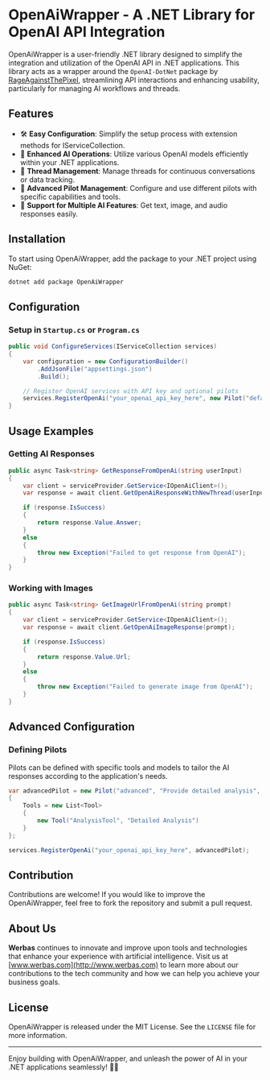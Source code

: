 # OpenAiWrapper - A .NET Library for OpenAI API Integration

OpenAiWrapper is a user-friendly .NET library designed to simplify the integration and utilization of the OpenAI API in .NET applications. This library acts as a wrapper around the `OpenAI-DotNet` package by [RageAgainstThePixel](https://github.com/RageAgainstThePixel), streamlining API interactions and enhancing usability, particularly for managing AI workflows and threads.

## Features

- 🛠 **Easy Configuration**: Simplify the setup process with extension methods for IServiceCollection.
- 🤖 **Enhanced AI Operations**: Utilize various OpenAI models efficiently within your .NET applications.
- 🧵 **Thread Management**: Manage threads for continuous conversations or data tracking.
- 🚀 **Advanced Pilot Management**: Configure and use different pilots with specific capabilities and tools.
- 📝 **Support for Multiple AI Features**: Get text, image, and audio responses easily.

## Installation

To start using OpenAiWrapper, add the package to your .NET project using NuGet:

```bash
dotnet add package OpenAiWrapper
```

## Configuration

### Setup in `Startup.cs` or `Program.cs`

```csharp
public void ConfigureServices(IServiceCollection services)
{
    var configuration = new ConfigurationBuilder()
        .AddJsonFile("appsettings.json")
        .Build();

    // Register OpenAI services with API key and optional pilots
    services.RegisterOpenAi("your_openai_api_key_here", new Pilot("default", "Default Pilot Instructions"));
}
```

## Usage Examples

### Getting AI Responses

```csharp
public async Task<string> GetResponseFromOpenAi(string userInput)
{
    var client = serviceProvider.GetService<IOpenAiClient>();
    var response = await client.GetOpenAiResponseWithNewThread(userInput, "default", "user1");

    if (response.IsSuccess)
    {
        return response.Value.Answer;
    }
    else
    {
        throw new Exception("Failed to get response from OpenAI");
    }
}
```

### Working with Images

```csharp
public async Task<string> GetImageUrlFromOpenAi(string prompt)
{
    var client = serviceProvider.GetService<IOpenAiClient>();
    var response = await client.GetOpenAiImageResponse(prompt);

    if (response.IsSuccess)
    {
        return response.Value.Url;
    }
    else
    {
        throw new Exception("Failed to generate image from OpenAI");
    }
}
```

## Advanced Configuration

### Defining Pilots

Pilots can be defined with specific tools and models to tailor the AI responses according to the application's needs.

```csharp
var advancedPilot = new Pilot("advanced", "Provide detailed analysis", "gpt-4-turbo")
{
    Tools = new List<Tool>
    {
        new Tool("AnalysisTool", "Detailed Analysis")
    }
};

services.RegisterOpenAi("your_openai_api_key_here", advancedPilot);
```

## Contribution

Contributions are welcome! If you would like to improve the OpenAiWrapper, feel free to fork the repository and submit a pull request.

## About Us

**Werbas** continues to innovate and improve upon tools and technologies that enhance your experience with artificial intelligence. Visit us at [www.werbas.com](http://www.werbas.com) to learn more about our contributions to the tech community and how we can help you achieve your business goals.

## License

OpenAiWrapper is released under the MIT License. See the `LICENSE` file for more information.

---

Enjoy building with OpenAiWrapper, and unleash the power of AI in your .NET applications seamlessly! 🚀✨
